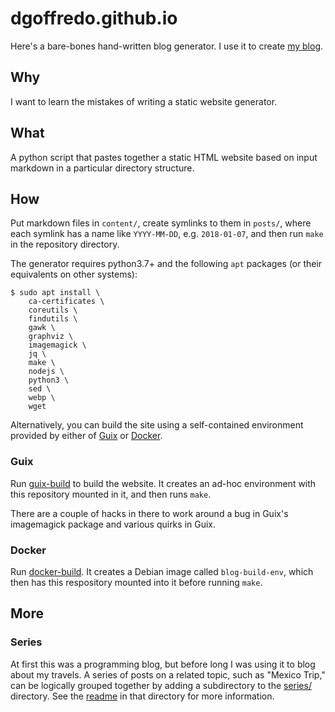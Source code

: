 dgoffredo.github.io
===================
Here's a bare-bones hand-written blog generator.  I use it to create
[my blog][3].

Why
---
I want to learn the mistakes of writing a static website generator.

What
----
A python script that pastes together a static HTML website based on input
markdown in a particular directory structure.

How
---
Put markdown files in `content/`, create symlinks to them in `posts/`, where
each symlink has a name like `YYYY-MM-DD`, e.g. `2018-01-07`, and then run
`make` in the repository directory.

The generator requires python3.7+ and the following `apt` packages (or their
equivalents on other systems):
```console
$ sudo apt install \
    ca-certificates \
    coreutils \
    findutils \
    gawk \
    graphviz \
    imagemagick \
    jq \
    make \
    nodejs \
    python3 \
    sed \
    webp \
    wget
```

Alternatively, you can build the site using a self-contained environment
provided by either of [Guix][4] or [Docker][5].

### Guix
Run [guix-build](bin/guix-build) to build the website.  It creates an ad-hoc 
environment with this repository mounted in it, and then runs `make`.

There are a couple of hacks in there to work around a bug in Guix's imagemagick
package and various quirks in Guix.

### Docker
Run [docker-build](bin/docker-build).  It creates a Debian image called 
`blog-build-env`, which then has this respository mounted into it before
running `make`.

More
----
### Series
At first this was a programming blog, but before long I was using it to blog
about my travels.  A series of posts on a related topic, such as "Mexico Trip,"
can be logically grouped together by adding a subdirectory to the
[series/](series) directory.  See the [readme](series/README.md) in that
directory for more information.

[1]: https://nodejs.org
[2]: https://github.com/nvm-sh/nvm
[3]: https://www.davidgoffredo.com
[4]: https://guix.gnu.org/
[5]: https://www.docker.com/
